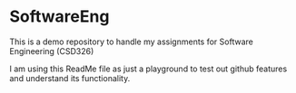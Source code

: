 # SoftwareEng

This is a demo repository to handle my assignments for Software Engineering (CSD326)

I am using this ReadMe file as just a playground to test out github features and understand its functionality.
